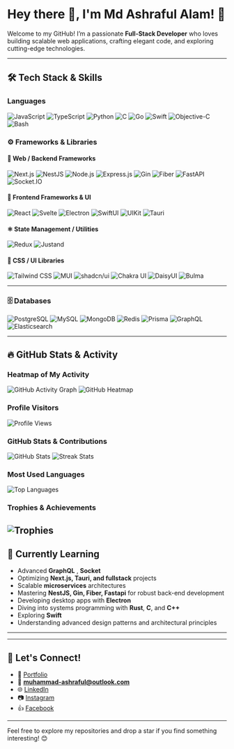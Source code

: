 # Hey there 👋,  I'm Md Ashraful Alam! 🚀

Welcome to my GitHub! I’m a passionate **Full-Stack Developer** who loves building scalable web applications, crafting elegant code, and exploring cutting-edge technologies.

---

## 🛠️ Tech Stack & Skills

### **Languages**
![JavaScript](https://img.shields.io/badge/-JavaScript-F7DF1E?logo=javascript&logoColor=black&style=flat-square)
![TypeScript](https://img.shields.io/badge/-TypeScript-007ACC?logo=typescript&logoColor=white&style=flat-square)
![Python](https://img.shields.io/badge/-Python-3776AB?logo=python&logoColor=white&style=flat-square)
![C](https://img.shields.io/badge/-C-A8B9CC?logo=c&logoColor=white&style=flat-square)
![Go](https://img.shields.io/badge/-Go-00ADD8?logo=go&logoColor=white&style=flat-square)
![Swift](https://img.shields.io/badge/-Swift-FA7343?logo=swift&logoColor=white&style=flat-square)
![Objective-C](https://img.shields.io/badge/-Objective--C-438EFF?logo=apple&logoColor=white&style=flat-square)
![Bash](https://img.shields.io/badge/-Bash-4EAA25?logo=gnu-bash&logoColor=white&style=flat-square)


### ⚙️ **Frameworks & Libraries**

#### 🧩 Web / Backend Frameworks
![Next.js](https://img.shields.io/badge/-Next.js-000000?logo=next.js&logoColor=white&style=flat-square)
![NestJS](https://img.shields.io/badge/-NestJS-E0234E?logo=nestjs&logoColor=white&style=flat-square)
![Node.js](https://img.shields.io/badge/-Node.js-339933?logo=node.js&logoColor=white&style=flat-square)
![Express.js](https://img.shields.io/badge/-Express.js-000000?logo=express&logoColor=white&style=flat-square)
![Gin](https://img.shields.io/badge/-Gin-00ADD8?logo=go&logoColor=white&style=flat-square)
![Fiber](https://img.shields.io/badge/-Fiber-00ADD8?logo=go&logoColor=white&style=flat-square)
![FastAPI](https://img.shields.io/badge/-FastAPI-009688?logo=fastapi&logoColor=white&style=flat-square)
![Socket.IO](https://img.shields.io/badge/-Socket.IO-010101?logo=socket.io&logoColor=white&style=flat-square)

#### 🎨 Frontend Frameworks & UI
![React](https://img.shields.io/badge/-React-61DAFB?logo=react&logoColor=black&style=flat-square)
![Svelte](https://img.shields.io/badge/-Svelte-FF3E00?logo=svelte&logoColor=white&style=flat-square)
![Electron](https://img.shields.io/badge/-Electron-47848F?logo=electron&logoColor=white&style=flat-square)
![SwiftUI](https://img.shields.io/badge/-SwiftUI-FA7343?logo=swift&logoColor=white&style=flat-square)
![UIKit](https://img.shields.io/badge/-UIKit-438EFF?logo=apple&logoColor=white&style=flat-square)
![Tauri](https://img.shields.io/badge/-Tauri-FB8C00?logo=tauri&logoColor=white&style=flat-square)

#### ⚛️ State Management / Utilities
![Redux](https://img.shields.io/badge/-Redux-764ABC?logo=redux&logoColor=white&style=flat-square)
![Justand](https://img.shields.io/badge/-Justand-000000?style=flat-square&logo=react&logoColor=white)

#### 💅 CSS / UI Libraries
![Tailwind CSS](https://img.shields.io/badge/-Tailwind_CSS-38B2AC?logo=tailwind-css&logoColor=white&style=flat-square)
![MUI](https://img.shields.io/badge/-MUI-007FFF?logo=mui&logoColor=white&style=flat-square)
![shadcn/ui](https://img.shields.io/badge/-shadcn--ui-000000?style=flat-square)
![Chakra UI](https://img.shields.io/badge/-Chakra_UI-319795?logo=chakra-ui&logoColor=white&style=flat-square)
![DaisyUI](https://img.shields.io/badge/-DaisyUI-22D3EE?logo=daisyui&logoColor=white&style=flat-square)
![Bulma](https://img.shields.io/badge/-Bulma-00D1B2?logo=bulma&logoColor=white&style=flat-square)

---

### 🗄️ **Databases**
![PostgreSQL](https://img.shields.io/badge/-PostgreSQL-336791?logo=postgresql&logoColor=white&style=flat-square)
![MySQL](https://img.shields.io/badge/-MySQL-4479A1?logo=mysql&logoColor=white&style=flat-square)
![MongoDB](https://img.shields.io/badge/-MongoDB-47A248?logo=mongodb&logoColor=white&style=flat-square)
![Redis](https://img.shields.io/badge/-Redis-DC382D?logo=redis&logoColor=white&style=flat-square)
![Prisma](https://img.shields.io/badge/-Prisma-2D3748?logo=prisma&logoColor=white&style=flat-square)
![GraphQL](https://img.shields.io/badge/-GraphQL-E10098?logo=graphql&logoColor=white&style=flat-square)
![Elasticsearch](https://img.shields.io/badge/-Elasticsearch-005571?logo=elasticsearch&logoColor=white&style=flat-square)

---

## 🔥 GitHub Stats & Activity

### **Heatmap of My Activity**
![GitHub Activity Graph](https://github-readme-activity-graph.cyclic.app/graph?username=muhamashweb&theme=rogue)
![GitHub Heatmap](https://github-readme-activity-graph.vercel.app/graph?username=Muhamash&theme=react-dark)

### **Profile Visitors**
![Profile Views](https://komarev.com/ghpvc/?username=Muhamash&color=blue&style=flat-square)



### **GitHub Stats & Contributions**
![GitHub Stats](https://github-readme-stats.vercel.app/api?username=Muhamash&show_icons=true&theme=tokyonight)
![Streak Stats](https://github-readme-streak-stats.herokuapp.com/?user=Muhamash&theme=radical)

### **Most Used Languages**
![Top Languages](https://github-readme-stats.vercel.app/api/top-langs/?username=Muhamash&layout=compact&theme=radical)

### **Trophies & Achievements**
![Trophies](https://github-profile-trophy.vercel.app/?username=Muhamash&theme=dracula&column=7)
---

## 🌱 Currently Learning
- Advanced **GraphQL** , **Socket**  
- Optimizing **Next.js, Tauri, and fullstack** projects  
- Scalable **microservices** architectures  
- Mastering **NestJS, Gin, Fiber, Fastapi** for robust back-end development  
- Developing desktop apps with **Electron**  
- Diving into systems programming with **Rust**, **C**, and **C++**  
- Exploring **Swift**  
- Understanding advanced design patterns and architectural principles  

---

---

## 💌 Let's Connect!

- 🌟 [Portfolio](https://muhamash-portfolio.vercel.app/)
- 📧 **muhammad-ashraful@outlook.com**  
- 🌐 [LinkedIn](https://www.linkedin.com/in/md-ashraful-alam-94b62a16b)  
- 📷 [Instagram](https://www.instagram.com/dott.ash)  
- 👍 [Facebook](https://www.facebook.com/dott.ash)  

---

Feel free to explore my repositories and drop a star if you find something interesting! 😊
